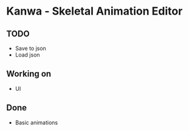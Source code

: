 # Kanwa - Skeletal Animation Editor

## TODO
* Save to json
* Load json

## Working on
* UI

## Done
* Basic animations